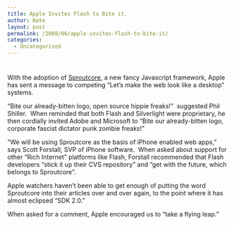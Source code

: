 ```yaml
---
title: Apple Invites Flash to Bite it.
author: Nate
layout: post
permalink: /2008/06/apple-invites-flash-to-bite-it/
categories:
  - Uncategorized
---
```

# 

With the adoption of [Sproutcore][1], a new fancy Javascript framework, Apple has sent a message to competing “Let’s make the web look like a desktop” systems.

 [1]: ﻿http://www.sproutcore.com/

“Bite our already-bitten logo, open source hippie freaks!”  suggested Phil Shiller.  When reminded that both Flash and Silverlight were proprietary, he then cordially invited Adobe and Microsoft to “Bite our already-bitten logo, corporate fascist dictator punk zombie freaks!”

“We will be using Sproutcore as the basis of iPhone enabled web apps,” says Scott Forstall, SVP of iPhone software.  When asked about support for other “Rich Internet” platforms like Flash, Forstall recommended that Flash developers “stick it up their CVS repository” and “get with the future, which belongs to Sproutcore”.

Apple watchers haven’t been able to get enough of putting the word Sproutcore into their articles over and over again, to the point where it has almost eclipsed “SDK 2.0.”

When asked for a comment, Apple encouraged us to “take a flying leap.”